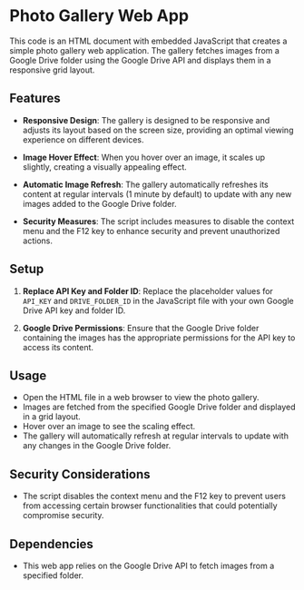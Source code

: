 # Photo Gallery Web App

This code is an HTML document with embedded JavaScript that creates a simple photo gallery web application. The gallery fetches images from a Google Drive folder using the Google Drive API and displays them in a responsive grid layout.

## Features

- **Responsive Design**: The gallery is designed to be responsive and adjusts its layout based on the screen size, providing an optimal viewing experience on different devices.

- **Image Hover Effect**: When you hover over an image, it scales up slightly, creating a visually appealing effect.

- **Automatic Image Refresh**: The gallery automatically refreshes its content at regular intervals (1 minute by default) to update with any new images added to the Google Drive folder.

- **Security Measures**: The script includes measures to disable the context menu and the F12 key to enhance security and prevent unauthorized actions.

## Setup

1. **Replace API Key and Folder ID**: Replace the placeholder values for `API_KEY` and `DRIVE_FOLDER_ID` in the JavaScript file with your own Google Drive API key and folder ID.

2. **Google Drive Permissions**: Ensure that the Google Drive folder containing the images has the appropriate permissions for the API key to access its content.

## Usage

- Open the HTML file in a web browser to view the photo gallery.
- Images are fetched from the specified Google Drive folder and displayed in a grid layout.
- Hover over an image to see the scaling effect.
- The gallery will automatically refresh at regular intervals to update with any changes in the Google Drive folder.

## Security Considerations

- The script disables the context menu and the F12 key to prevent users from accessing certain browser functionalities that could potentially compromise security.

## Dependencies

- This web app relies on the Google Drive API to fetch images from a specified folder.
